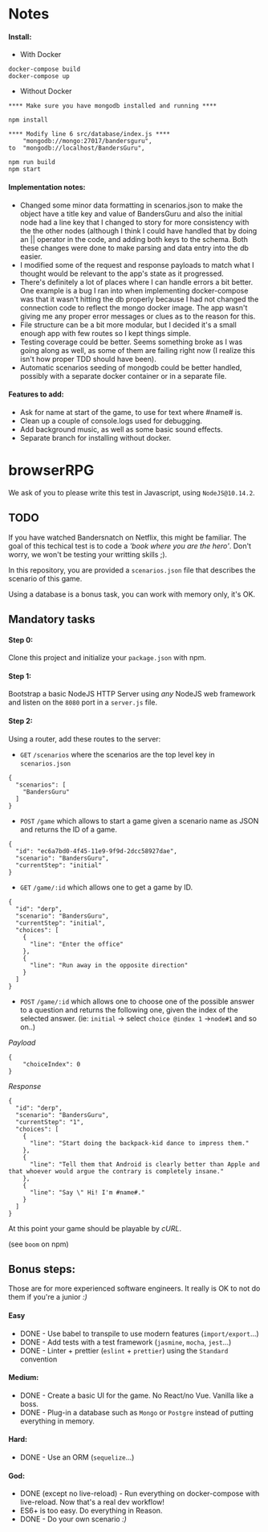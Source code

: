 # Notes

#### Install:
- With Docker
```
docker-compose build
docker-compose up
```
- Without Docker
```
**** Make sure you have mongodb installed and running ****

npm install

**** Modify line 6 src/database/index.js ****
    "mongodb://mongo:27017/bandersguru",
to  "mongodb://localhost/BandersGuru",

npm run build
npm start
```

#### Implementation notes:
- Changed some minor data formatting in scenarios.json to make the object have a title key and value of BandersGuru and also the initial node had a line key that I changed to story for more consistency with the the other nodes (although I think I could have handled that by doing an || operator in the code, and adding both keys to the schema. Both these changes were done to make parsing and data entry into the db easier.
- I modified some of the request and response payloads to match what I thought would be relevant to the app's state as it progressed.
- There's definitely a lot of places where I can handle errors a bit better. One example is a bug I ran into when implementing docker-compose was that it wasn't hitting the db properly because I had not changed the connection code to reflect the mongo docker image. The app wasn't giving me any proper error messages or clues as to the reason for this.
- File structure can be a bit more modular, but I decided it's a small enough app with few routes so I kept things simple.
- Testing coverage could be better. Seems something broke as I was going along as well, as some of them are failing right now (I realize this isn't how proper TDD should have been).
- Automatic scenarios seeding of mongodb could be better handled, possibly with a separate docker container or in a separate file.

#### Features to add:
- Ask for name at start of the game, to use for text where #name# is.
- Clean up a couple of console.logs used for debugging.
- Add background music, as well as some basic sound effects.
- Separate branch for installing without docker.

# browserRPG

We ask of you to please write this test in Javascript, using `NodeJS@10.14.2`.

## TODO

If you have watched Bandersnatch on Netflix, this might be familiar. 
The goal of this techical test is to code a *'book where you are the hero'*. Don't worry, we won't be testing your writting skills ;).

In this repository, you are provided a `scenarios.json` file that describes the scenario of this game.

Using a database is a bonus task, you can work with memory only, it's OK.

## Mandatory tasks

#### Step 0:

Clone this project and initialize your `package.json` with npm.

#### Step 1: 

Bootstrap a basic NodeJS HTTP Server using *any* NodeJS web framework and listen on the `8080` port in a `server.js` file.

#### Step 2: 

Using a router, add these routes to the server:

- `GET` `/scenarios` where the scenarios are the top level key in `scenarios.json`

```
{
  "scenarios": [
    "BandersGuru"
  ]
}
```
- `POST`  `/game` which allows to start a game given a scenario name as JSON and returns the ID of a game.

```
{
  "id": "ec6a7bd0-4f45-11e9-9f9d-2dcc58927dae",
  "scenario": "BandersGuru",
  "currentStep": "initial"
}
```
- `GET` `/game/:id` which allows one to get a game by ID.
```
{
  "id": "derp",
  "scenario": "BandersGuru",
  "currentStep": "initial",
  "choices": [
    {
      "line": "Enter the office"
    },
    {
      "line": "Run away in the opposite direction"
    }
  ]
}
```
- `POST` `/game/:id` which allows one to choose one of the possible answer to a question and returns the following one, given the index of the selected answer. (ie: `initial` -> select `choice @index 1`  ->`node#1` and so on..)


*Payload*
``` 
{
    "choiceIndex": 0
}
```

*Response*
```
{
  "id": "derp",
  "scenario": "BandersGuru",
  "currentStep": "1",
  "choices": [
    {
      "line": "Start doing the backpack-kid dance to impress them."
    },
    {
      "line": "Tell them that Android is clearly better than Apple and that whoever would argue the contrary is completely insane."
    },
    {
      "line": "Say \" Hi! I'm #name#."
    }
  ]
}
```

At this point your game should be playable by *cURL*.

(see `boom` on npm)

## Bonus steps: 

Those are for more experienced software engineers. It really is OK to not do them if you're a junior *:)*

#### Easy

- DONE - Use babel to transpile to use modern features (`import/export`...)
- DONE - Add tests with a test framework (`jasmine`, `mocha`, `jest`...)
- DONE - Linter + prettier (`eslint` + `prettier`) using the `Standard` convention

#### Medium:

- DONE - Create a basic UI for the game. No React/no Vue. Vanilla like a boss.
- DONE - Plug-in a database such as `Mongo` or `Postgre` instead of putting everything in memory.

#### Hard:

- DONE - Use an ORM (`sequelize`...)

#### God:

- DONE (except no live-reload) - Run everything on docker-compose with live-reload. Now that's a real dev workflow!
- ES6+ is too easy. Do everything in Reason.
- DONE - Do your own scenario *:)*
